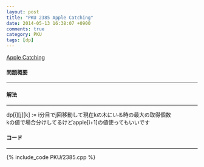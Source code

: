 ```yaml
---
layout: post
title: "PKU 2385 Apple Catching"
date: 2014-05-13 16:38:07 +0900
comments: true
category: PKU
tags: [dp]
---
```


[Apple Catching](http://poj.org/problem?id=2385)

#### 問題概要

****

#### 解法

****

dp[i][j][k] := i分目でj回移動して現在kの木にいる時の最大の取得個数  
kの値で場合分けしてるけどapple[i+1]の値使ってもいいです  

#### コード

****

{% include_code PKU/2385.cpp %}
